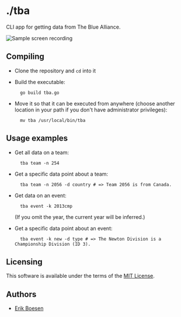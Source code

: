 # ./tba
CLI app for getting data from The Blue Alliance.

![Sample screen recording](screen.gif)

## Compiling
* Clone the repository and `cd` into it
* Build the executable:

        go build tba.go

* Move it so that it can be executed from anywhere (choose another location in your path if you don't have administrator privileges):

        mv tba /usr/local/bin/tba

## Usage examples
* Get all data on a team:

        tba team -n 254

* Get a specific data point about a team:

        tba team -n 2056 -d country # => Team 2056 is from Canada.

* Get data on an event:

        tba event -k 2013cmp

    (If you omit the year, the current year will be inferred.)

* Get a specific data point about an event:

        tba event -k new -d type # => The Newton Division is a Championship Division (ID 3).

## Licensing
This software is available under the terms of the [MIT License](LICENSE).

## Authors
* [Erik Boesen](https://github.com/ErikBoesen)

